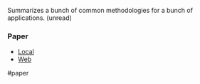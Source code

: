 Summarizes a bunch of common methodologies for a bunch of applications. (unread)

### Paper
- [Local](file:///W:/Bsc%20Computing/Dissertation/Third%20Party/Papers/Fractal%20Objects%20in%20Computer%20Graphics.pdf)
- [Web](https://www.researchgate.net/publication/287218131_Fractal_Objects_in_Computer_Graphics)

#paper